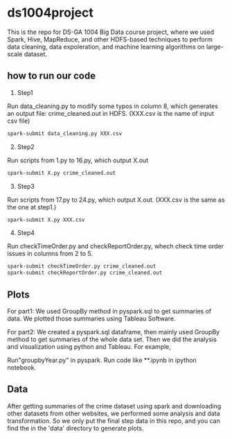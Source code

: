 # ds1004project
This is the repo for DS-GA 1004 Big Data course project, where we used Spark, Hive, MapReduce, and other HDFS-based techniques to perform data cleaning, data expoleration, and machine learning algorithms on large-scale dataset.

## how to run our code
1. Step1

Run data_cleaning.py to modify some typos in column 8, which generates an output file: crime_cleaned.out in HDFS. (XXX.csv is the name of input csv file)
```bash
spark-submit data_cleaning.py XXX.csv
```
2. Step2

Run scripts from 1.py to 16.py, which output X.out
```bash
spark-submit X.py crime_cleaned.out
```

3. Step3

Run scripts from 17.py to 24.py, which output X.out. (XXX.csv is the same as the one at step1.) 
```bash
spark-submit X.py XXX.csv
```
4. Step4 

Run checkTimeOrder.py and checkReportOrder.py, whech check time order issues in columns from 2 to 5.
```bash
spark-submit checkTimeOrder.py crime_cleaned.out
spark-submit checkReportOrder.py crime_cleaned.out
```
## Plots
For part1:
We used GroupBy method in pyspark.sql to get summaries of data.
We plotted those summaries using Tableau Software.


For part2:
We created a pyspark.sql dataframe, then mainly used GroupBy method to get summaries of the whole data set. Then we did the analysis and visualization using python and Tableau. For example, 

Run"groupbyYear.py" in pyspark.
Run code like **.ipynb in ipython notebook.

## Data
After getting summaries of the crime dataset using spark and downloading other datasets from other websites, we performed some analysis and data transformation. So we only put the final step data in this repo, and you can find the in the 'data' directory to generate plots. 
